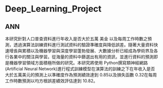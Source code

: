 # Deep_Learning_Project


ANN
------------
本研究針對人口普查資料進行年收入是否大於五萬 美金 以及每周工作時數之預測，透過演算法訓練資料進行測試資料的驗證準確度與降低誤差。隨著大量資料快速增長與累積以及機器學習與深度學習蓬勃發展、大數據分析已經成為學術界及各行各業中的關注與學習。從海量的資料中篩選出有用的資訊，並進行資料的預測即是機器學習領域方面積極所做的研究。本研究將使用 Python撰寫類神經網路(Artificial Neural Network)進行程式訓練模型在演算法的訓練之下在年收入是否大於五萬美元的預測上以準確度作為預測績效達到 0.85以及損失函數 0.32在每周工作時數預測以均方根誤差績效評估達到 10.82。
